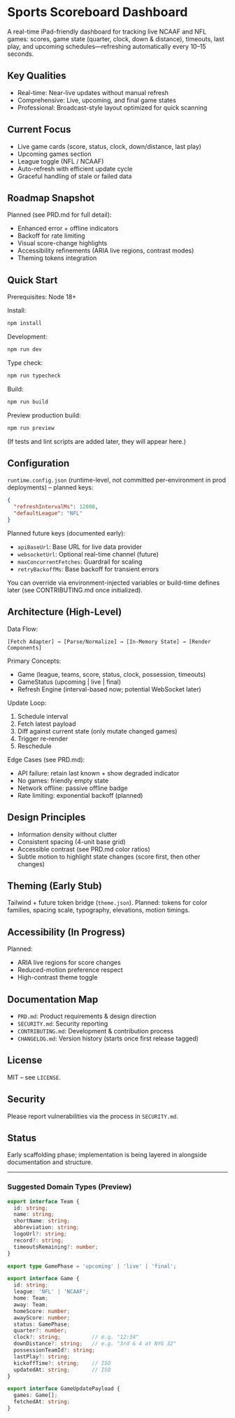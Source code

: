 # Sports Scoreboard Dashboard

A real-time iPad-friendly dashboard for tracking live NCAAF and NFL games: scores, game state (quarter, clock, down & distance), timeouts, last play, and upcoming schedules—refreshing automatically every 10–15 seconds.

## Key Qualities
- Real-time: Near-live updates without manual refresh
- Comprehensive: Live, upcoming, and final game states
- Professional: Broadcast-style layout optimized for quick scanning

## Current Focus
- Live game cards (score, status, clock, down/distance, last play)
- Upcoming games section
- League toggle (NFL / NCAAF)
- Auto-refresh with efficient update cycle
- Graceful handling of stale or failed data

## Roadmap Snapshot
Planned (see PRD.md for full detail):
- Enhanced error + offline indicators
- Backoff for rate limiting
- Visual score-change highlights
- Accessibility refinements (ARIA live regions, contrast modes)
- Theming tokens integration

## Quick Start

Prerequisites: Node 18+

Install:
```bash
npm install
```
Development:
```bash
npm run dev
```
Type check:
```bash
npm run typecheck
```
Build:
```bash
npm run build
```
Preview production build:
```bash
npm run preview
```
(If tests and lint scripts are added later, they will appear here.)

## Configuration

`runtime.config.json` (runtime-level, not committed per-environment in prod deployments) – planned keys:
```json
{
  "refreshIntervalMs": 12000,
  "defaultLeague": "NFL"
}
```
Planned future keys (documented early):
- `apiBaseUrl`: Base URL for live data provider
- `websocketUrl`: Optional real-time channel (future)
- `maxConcurrentFetches`: Guardrail for scaling
- `retryBackoffMs`: Base backoff for transient errors

You can override via environment-injected variables or build-time defines later (see CONTRIBUTING.md once initialized).

## Architecture (High-Level)

Data Flow:
```
[Fetch Adapter] → [Parse/Normalize] → [In-Memory State] → [Render Components]
```
Primary Concepts:
- Game (league, teams, score, status, clock, possession, timeouts)
- GameStatus (upcoming | live | final)
- Refresh Engine (interval-based now; potential WebSocket later)

Update Loop:
1. Schedule interval
2. Fetch latest payload
3. Diff against current state (only mutate changed games)
4. Trigger re-render
5. Reschedule

Edge Cases (see PRD.md):
- API failure: retain last known + show degraded indicator
- No games: friendly empty state
- Network offline: passive offline badge
- Rate limiting: exponential backoff (planned)

## Design Principles
- Information density without clutter
- Consistent spacing (4-unit base grid)
- Accessible contrast (see PRD.md color ratios)
- Subtle motion to highlight state changes (score first, then other changes)

## Theming (Early Stub)
Tailwind + future token bridge (`theme.json`). Planned: tokens for color families, spacing scale, typography, elevations, motion timings.

## Accessibility (In Progress)
Planned:
- ARIA live regions for score changes
- Reduced-motion preference respect
- High-contrast theme toggle

## Documentation Map
- `PRD.md`: Product requirements & design direction
- `SECURITY.md`: Security reporting
- `CONTRIBUTING.md`: Development & contribution process
- `CHANGELOG.md`: Version history (starts once first release tagged)

## License
MIT – see `LICENSE`.

## Security
Please report vulnerabilities via the process in `SECURITY.md`.

## Status
Early scaffolding phase; implementation is being layered in alongside documentation and structure.

---

### Suggested Domain Types (Preview)
```ts
export interface Team {
  id: string;
  name: string;
  shortName: string;
  abbreviation: string;
  logoUrl?: string;
  record?: string;
  timeoutsRemaining?: number;
}

export type GamePhase = 'upcoming' | 'live' | 'final';

export interface Game {
  id: string;
  league: 'NFL' | 'NCAAF';
  home: Team;
  away: Team;
  homeScore: number;
  awayScore: number;
  status: GamePhase;
  quarter?: number;
  clock?: string;          // e.g. "12:34"
  downDistance?: string;   // e.g. "3rd & 4 at NYG 32"
  possessionTeamId?: string;
  lastPlay?: string;
  kickoffTime?: string;    // ISO
  updatedAt: string;       // ISO
}

export interface GameUpdatePayload {
  games: Game[];
  fetchedAt: string;
}
```
